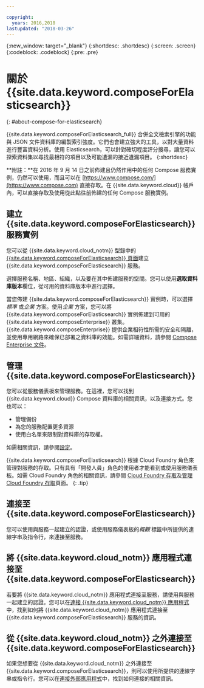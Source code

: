 ```yaml
---

copyright:
  years: 2016,2018
lastupdated: "2018-03-26"
---
```


{:new_window: target="_blank"}
{:shortdesc: .shortdesc}
{:screen: .screen}
{:codeblock: .codeblock}
{:pre: .pre}

# 關於 {{site.data.keyword.composeForElasticsearch}}
{: #about-compose-for-elasticsearch}

{{site.data.keyword.composeForElasticsearch_full}} 合併全文檢索引擎的功能與 JSON 文件資料庫的編製索引強度。它們也會建立強大的工具，以對大量資料進行豐富資料分析。使用 Elasticsearch，可以針對確切程度評分搜尋，讓您可以探索資料集以尋找最相符的項目以及可能遺漏的接近遺漏項目。
{:shortdesc}

**附註：**在 2016 年 9 月 14 日之前佈建且仍然作用中的任何 Compose 服務實例，仍然可以使用，而且可以在 [https://www.compose.com/](https://www.compose.com) 直接存取。在 {{site.data.keyword.cloud}} 帳戶內，可以直接存取及使用從此點往前佈建的任何 Compose 服務實例。

## 建立 {{site.data.keyword.composeForElasticsearch}} 服務實例

您可以從 {{site.data.keyword.cloud_notm}} 型錄中的 [{{site.data.keyword.composeForElasticsearch}} 頁面](https://console.{DomainName}/catalog/services/compose-for-elasticsearch/)建立 {{site.data.keyword.composeForElasticsearch}} 服務。

選擇服務名稱、地區、組織，以及要在其中佈建服務的空間。您可以使用**選取資料庫版本**欄位，從可用的資料庫版本中進行選擇。

當您佈建 {{site.data.keyword.composeForElasticsearch}} 實例時，可以選擇*標準* 或*企業* 方案。使用*企業* 方案，您可以將 {{site.data.keyword.composeForElasticsearch}} 實例佈建到可用的 {{site.data.keyword.composeEnterprise}} 叢集。{{site.data.keyword.composeEnterprise}} 提供企業相符性所需的安全和隔離，並使用專用網路來確保已部署之資料庫的效能。如需詳細資料，請參閱 [Compose Enterprise 文件](../ComposeEnterprise/index.html)。

## 管理 {{site.data.keyword.composeForElasticsearch}}

您可以從服務儀表板來管理服務。在這裡，您可以找到 {{site.data.keyword.cloud}} Compose 資料庫的相關資訊，以及連接方式。您也可以：

- 管理備份
- 為您的服務配置更多資源 
- 使用白名單來限制對資料庫的存取權。

如需相關資訊，請參閱[設定](./dashboard-settings.html)。

{{site.data.keyword.composeForElasticsearch}} 根據 Cloud Foundry 角色來管理對服務的存取。只有具有「開發人員」角色的使用者才能看到或使用服務儀表板。如需 Cloud Foundry 角色的相關資訊，請參閱 [Cloud Foundry 存取](https://console.bluemix.net/docs/iam/cfaccess.html#cfaccess)及[管理 Cloud Foundry 存取](https://console.bluemix.net/docs/iam/mngcf.html#mngcf)頁面。
{: .tip}

## 連接至 {{site.data.keyword.composeForElasticsearch}}

您可以使用與服務一起建立的認證，或使用服務儀表板的*概觀* 標籤中所提供的連線字串及指令行，來連接至服務。

## 將 {{site.data.keyword.cloud_notm}} 應用程式連接至 {{site.data.keyword.composeForElasticsearch}}

若要將 {{site.data.keyword.cloud_notm}} 應用程式連接至服務，請使用與服務一起建立的認證。您可以在[連接 {{site.data.keyword.cloud_notm}} 應用程式](./connecting-bluemix-app.html)中，找到如何將 {{site.data.keyword.cloud_notm}} 應用程式連接至 {{site.data.keyword.composeForElasticsearch}} 服務的資訊。

## 從 {{site.data.keyword.cloud_notm}} 之外連接至 {{site.data.keyword.composeForElasticsearch}}

如果您想要從 {{site.data.keyword.cloud_notm}} 之外連接至 {{site.data.keyword.composeForElasticsearch}}，則可以使用所提供的連線字串或指令行。您可以在[連接外部應用程式](./connecting-external.html)中，找到如何連接的相關資訊。
